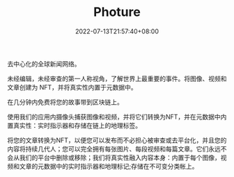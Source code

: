 ﻿---
weight: 
title: "Photure"
description: "在手机上制作NFT的最快最简单的方法，而且免费。The Fastest and Easiest way to make an NFT on mobile. Absolutely Free"
date: 2022-07-13T21:57:40+08:00
lastmod: 2022-07-13T16:45:40+08:00
draft: false
authors: ["june"]
featuredImage: "506.jpg"
link: "https://photure.app/"
tags: ["Photure","数字收藏品"]
categories: ["navigation"]
navigation: ["数字收藏品"]
lightgallery: true
toc: true
pinned: false
recommend: false
recommend1: false
---
去中心化的全球新闻网络。

未经编辑，未经审查的第一人称视角，了解世界上最重要的事件。将图像、视频和文章创建为 NFT，并将真实性内置于元数据中。

在几分钟内免费将您的故事带到区块链上。

使用我们的应用内摄像头捕获图像和视频，并将它们转换为NFT，并在元数据中内置真实性：实时指示器和存储在链上的地理标签。

将您的文章转换为NFT，以便您可以发布而不必担心被审查或去平台化，并且您的内容将持续几代人；您可以完全拥有每张图片、每段视频和每篇文章。它们永远不会从我们的平台中删除或移除；我们将真实性融入内容本身：内置于每个图像，视频和文章的元数据中的实时指示器和地理标记;存储在不可变分类帐上。